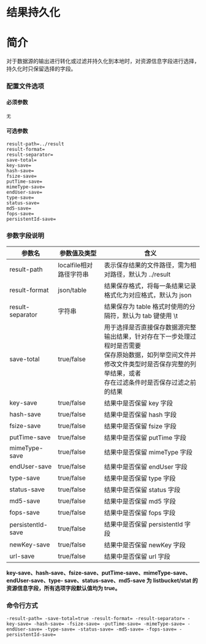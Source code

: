 # 结果持久化

# 简介
对于数据源的输出进行转化或过滤并持久化到本地时，对资源信息字段进行选择，持久化时只保留选择的字段。

### 配置文件选项

#### 必须参数
```
无
```

#### 可选参数
```
result-path=../result
result-format=
result-separator=
save-total=
key-save=
hash-save=
fsize-save=
putTime-save=
mimeType-save=
endUser-save=
type-save=
status-save=
md5-save=
fops-save=
persistentId-save=
```

### 参数字段说明
|参数名|参数值及类型 | 含义|  
|-----|-------|-----|  
|result-path| localfile相对路径字符串| 表示保存结果的文件路径，需为相对路径，默认为 ../result|  
|result-format| json/table| 结果保存格式，将每一条结果记录格式化为对应格式，默认为 json|  
|result-separator| 字符串| 结果保存为 table 格式时使用的分隔符，默认为 tab 键使用 \t|  
|save-total| true/false| 用于选择是否直接保存数据源完整输出结果，针对存在下一步处理过程时是否需要 <br> 保存原始数据，如列举空间文件并修改文件类型时是否保存完整的列举结果，或者 <br> 存在过滤条件时是否保存过滤之前的结果|  
|key-save| true/false| 结果中是否保留 key 字段|  
|hash-save| true/false| 结果中是否保留 hash 字段|  
|fsize-save| true/false| 结果中是否保留 fsize 字段|  
|putTime-save| true/false| 结果中是否保留 putTime 字段|  
|mimeType-save| true/false| 结果中是否保留 mimeType 字段|  
|endUser-save| true/false| 结果中是否保留 endUser 字段|  
|type-save| true/false| 结果中是否保留 type 字段|  
|status-save| true/false| 结果中是否保留 status 字段|  
|md5-save| true/false| 结果中是否保留 md5 字段|  
|fops-save| true/false| 结果中是否保留 fops 字段|  
|persistentId-save| true/false| 结果中是否保留 persistentId 字段|  
|newKey-save| true/false| 结果中是否保留 newKey 字段|  
|url-save| true/false| 结果中是否保留 url 字段|  

**key-save、hash-save、fsize-save、putTime-save、mimeType-save、endUser-save、type-
save、status-save、md5-save 为 listbucket/stat 的资源信息字段，所有选项字段默认值均为 true。**

### 命令行方式
```
-result-path= -save-total=true -result-format= -result-separator= -key-save= -hash-save= -fsize-save= -putTime-save= -mimeType-save= -endUser-save= -type-save= -status-save= -md5-save= -fops-save= -persistentId-save=
```
